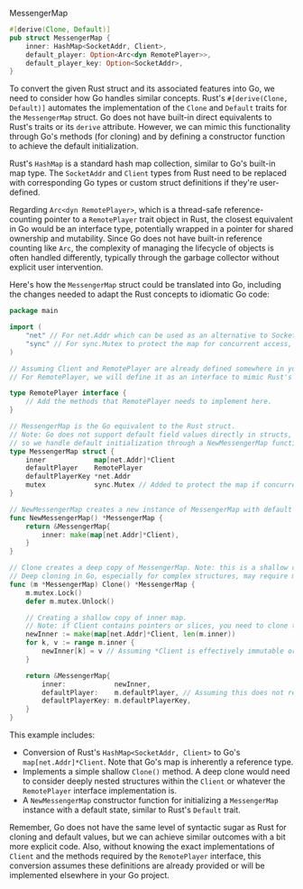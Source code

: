 MessengerMap

```rust
#[derive(Clone, Default)]
pub struct MessengerMap {
    inner: HashMap<SocketAddr, Client>,
    default_player: Option<Arc<dyn RemotePlayer>>,
    default_player_key: Option<SocketAddr>,
}
```


To convert the given Rust struct and its associated features into Go, we need to consider how Go handles similar concepts. Rust's `#[derive(Clone, Default)]` automates the implementation of the `Clone` and `Default` traits for the `MessengerMap` struct. Go does not have built-in direct equivalents to Rust's traits or its `derive` attribute. However, we can mimic this functionality through Go's methods (for cloning) and by defining a constructor function to achieve the default initialization.

Rust's `HashMap` is a standard hash map collection, similar to Go's built-in map type. The `SocketAddr` and `Client` types from Rust need to be replaced with corresponding Go types or custom struct definitions if they're user-defined. 

Regarding `Arc<dyn RemotePlayer>`, which is a thread-safe reference-counting pointer to a `RemotePlayer` trait object in Rust, the closest equivalent in Go would be an interface type, potentially wrapped in a pointer for shared ownership and mutability. Since Go does not have built-in reference counting like `Arc`, the complexity of managing the lifecycle of objects is often handled differently, typically through the garbage collector without explicit user intervention.

Here's how the `MessengerMap` struct could be translated into Go, including the changes needed to adapt the Rust concepts to idiomatic Go code:

```go
package main

import (
	"net" // For net.Addr which can be used as an alternative to SocketAddr
	"sync" // For sync.Mutex to protect the map for concurrent access, if required.
)

// Assuming Client and RemotePlayer are already defined somewhere in your Go code.
// For RemotePlayer, we will define it as an interface to mimic Rust's trait behavior.

type RemotePlayer interface {
	// Add the methods that RemotePlayer needs to implement here.
}

// MessengerMap is the Go equivalent to the Rust struct.
// Note: Go does not support default field values directly in structs,
// so we handle default initialization through a NewMessengerMap function.
type MessengerMap struct {
	inner            map[net.Addr]*Client
	defaultPlayer    RemotePlayer
	defaultPlayerKey *net.Addr
	mutex            sync.Mutex // Added to protect the map if concurrent access is needed.
}

// NewMessengerMap creates a new instance of MessengerMap with default values.
func NewMessengerMap() *MessengerMap {
	return &MessengerMap{
		inner: make(map[net.Addr]*Client),
	}
}

// Clone creates a deep copy of MessengerMap. Note: this is a shallow clone for simplicity.
// Deep cloning in Go, especially for complex structures, may require more elaborate logic.
func (m *MessengerMap) Clone() *MessengerMap {
	m.mutex.Lock()
	defer m.mutex.Unlock()

	// Creating a shallow copy of inner map.
	// Note: if Client contains pointers or slices, you need to clone them as well.
	newInner := make(map[net.Addr]*Client, len(m.inner))
	for k, v := range m.inner {
		newInner[k] = v // Assuming *Client is effectively immutable or does not require deep copy
	}

	return &MessengerMap{
		inner:            newInner,
		defaultPlayer:    m.defaultPlayer, // Assuming this does not require deep copy
		defaultPlayerKey: m.defaultPlayerKey,
	}
}
```

This example includes:

- Conversion of Rust's `HashMap<SocketAddr, Client>` to Go's `map[net.Addr]*Client`. Note that Go's map is inherently a reference type.
- Implements a simple shallow `Clone()` method. A deep clone would need to consider deeply nested structures within the `Client` or whatever the `RemotePlayer` interface implementation is.
- A `NewMessengerMap` constructor function for initializing a `MessengerMap` instance with a default state, similar to Rust's `Default` trait.

Remember, Go does not have the same level of syntactic sugar as Rust for cloning and default values, but we can achieve similar outcomes with a bit more explicit code. Also, without knowing the exact implementations of `Client` and the methods required by the `RemotePlayer` interface, this conversion assumes these definitions are already provided or will be implemented elsewhere in your Go project.